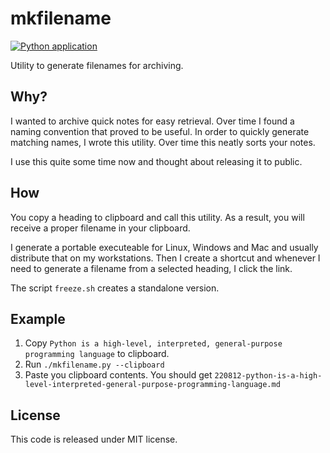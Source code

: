 # mkfilename
[![Python application](https://github.com/rrottmann/mkfilename/actions/workflows/python-app.yml/badge.svg)](https://github.com/rrottmann/mkfilename/actions/workflows/python-app.yml)

Utility to generate filenames for archiving.

## Why?
I wanted to archive quick notes for easy retrieval.
Over time I found a naming convention that proved to be useful.
In order to quickly generate matching names, I wrote this utility.
Over time this neatly sorts your notes.

I use this quite some time now and thought about releasing it to public.

## How
You copy a heading to clipboard and call this utility.
As a result, you will receive a proper filename in your clipboard.

I generate a portable executeable for Linux, Windows and Mac and usually
distribute that on my workstations. Then I create a shortcut and whenever
I need to generate a filename from a selected heading, I click the link.

The script `freeze.sh` creates a standalone version.

## Example

1. Copy `Python is a high-level, interpreted, general-purpose programming language` to clipboard.
2. Run `./mkfilename.py --clipboard`
3. Paste you clipboard contents. 
   You should get `220812-python-is-a-high-level-interpreted-general-purpose-programming-language.md`

## License
This code is released under MIT license.
